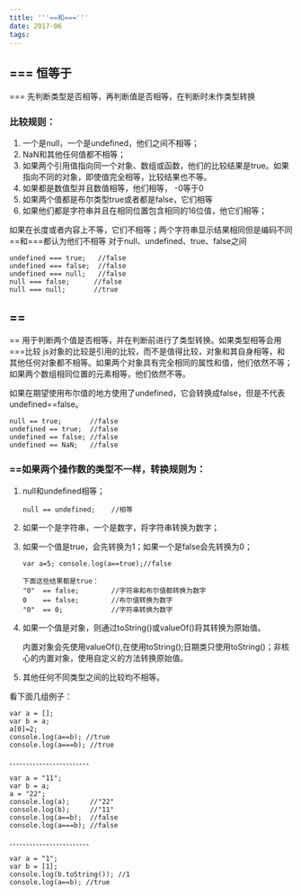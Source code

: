 ```yaml
---
title: '''==和==='''
date: 2017-06
tags:
---
```


## === 恒等于
=== 先判断类型是否相等，再判断值是否相等，在判断时未作类型转换

### 比较规则：

 1. 一个是null，一个是undefined，他们之间不相等；
 2. NaN和其他任何值都不相等；
 3. 如果两个引用值指向同一个对象、数组或函数，他们的比较结果是true。如果指向不同的对象，即使值完全相等，比较结果也不等。
 4. 如果都是数值型并且数值相等，他们相等， -0等于0
 5. 如果两个值都是布尔类型true或者都是false，它们相等
 6. 如果他们都是字符串并且在相同位置包含相同的16位值，他它们相等；
 
 如果在长度或者内容上不等，它们不相等；两个字符串显示结果相同但是编码不同==和===都认为他们不相等
对于null、undefined、true、false之间

    undefined === true;   //false
    undefined === false;  //false
    undefined === null;   //false
    null === false;      //false
    null === null;       //true


## ==
== 用于判断两个值是否相等，并在判断前进行了类型转换。如果类型相等会用===比较
js对象的比较是引用的比较，而不是值得比较，对象和其自身相等，和其他任何对象都不相等。如果两个对象具有完全相同的属性和值，他们依然不等；如果两个数组相同位置的元素相等，他们依然不等。

如果在期望使用布尔值的地方使用了undefined，它会转换成false，但是不代表undefined==false。

    null == true;       //false
    undefined == true;  //false
    undefined == false; //false
    undefined == NaN;   //false


### ==如果两个操作数的类型不一样，转换规则为：
1. null和undefined相等；

       null == undefined;    //相等

2. 如果一个是字符串，一个是数字，将字符串转换为数字；<br/>
3. 如果一个值是true，会先转换为1；如果一个是false会先转换为0；

       var a=5; console.log(a==true);//false

       下面这些结果都是true：
       "0"  == false;        //字符串和布尔值都转换为数字
       0    == false;        //布尔值转换为数字
       "0"  == 0;            //字符串转换为数字

4. 如果一个值是对象，则通过toString()或valueOf()将其转换为原始值。

    内置对象会先使用valueOf(),在使用toString();日期类只使用toString()；非核心的内置对象，使用自定义的方法转换原始值。
    
5. 其他任何不同类型之间的比较均不相等。

看下面几组例子：

    var a = [];
    var b = a;
    a[0]=2;
    console.log(a==b); //true
    console.log(a===b); //true

    、、、、、、、、、、、、、、、、、、、、、、、、

    var a = "11";
    var b = a;
    a = "22";
    console.log(a);     //"22"
    console.log(b);     //"11"
    console.log(a==b);  //false
    console.log(a===b); //false

    、、、、、、、、、、、、、、、、、、、、、、、、

    var a = "1";
    var b = [1];
    console.log(b.toString()); //1
    console.log(a==b); //true









